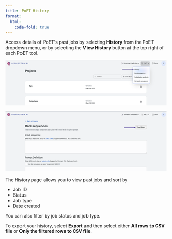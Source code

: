 ```yaml
---
title: PoET History
format:
  html:
    code-fold: true
---
```


Access details of PoET's past jobs by selecting **History** from the PoET dropdown menu, or by selecting the **View History** button at the top right of each PoET tool.

![](./img/poet-history-1.png)

![](./img/poet-history-2.png)

The History page allows you to view past jobs and sort by

- Job ID
- Status
- Job type
- Date created

You can also filter by job status and job type.

To export your history, select **Export** and then select either **All rows to CSV file** or **Only the filtered rows to CSV file**.